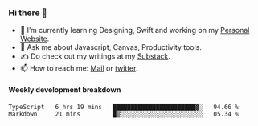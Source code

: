 ### Hi there 👋

- 🌱 I’m currently learning Designing, Swift and working on my [Personal Website](https://kvaishak.com/).
- 💬 Ask me about Javascript, Canvas,  Productivity tools. 
- :writing_hand: Do check out my writings at my [Substack](https://kvaishak.substack.com/).
- 📫 How to reach me: [Mail](mailto:vaishak.kaippanchery@gmail.com) or [twitter](https://twitter.com/kvaishack).


#### Weekly development breakdown

<!--START_SECTION:waka-->

```text
TypeScript   6 hrs 19 mins   ███████████████████████▓░   94.66 %
Markdown     21 mins         █▒░░░░░░░░░░░░░░░░░░░░░░░   05.34 %
```

<!--END_SECTION:waka-->

